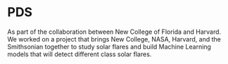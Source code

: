 # PDS

As part of the collaboration between New College of Florida and Harvard. We worked on a project that brings New College, NASA, Harvard, and the Smithsonian together to study solar flares and build Machine Learning models that will detect different class solar flares. 
